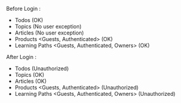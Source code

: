 

Before Login : 
- Todos <Guests> (OK)
- Topics <Authenticated> (No user exception)
- Articles <Owners> (No user exception)
- Products <Guests, Authenticated> (OK)
- Learning Paths <Guests, Authenticated, Owners> (OK)

After Login :
- Todos <Guests> (Unauthorized)
- Topics <Authenticated> (OK)
- Articles <Owners> (OK)
- Products <Guests, Authenticated> (Unauthorized)
- Learning Paths <Guests, Authenticated, Owners> (Unauthorized)

